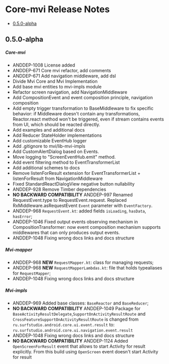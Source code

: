 # Core-mvi Release Notes

- [0.5.0-alpha](#050-alpha)

## 0.5.0-alpha
##### Core-mvi
* ANDDEP-1008 License added
* ANDDEP-671 Core mvi refactor, add comments
* ANDDEP-671 Add navigation middleware, add dsl
* Divide Mvi Core and Mvi Implementation
* Add base mvi entities to mvi-impls module
* Refactor screen navigation, add NavigationMiddleware
* Add CompositionEvent and event composition principle, navigation composition
* Add empty trigger transformation to BaseMiddleware to fix specific behavior: 
if Middleware doesn't contain any transformations, Reactor.react method won't be triggered, 
even if stream contains events from UI, which should be reacted directly.
* Add examples and additional docs
* Add Reducer StateHolder implementations
* Add customizable EventHub logger 
* Add .gitignore to mvi/lib-mvi-impls
* Add CustomAlertDialog based on Events.
* Move logging to "ScreenEventHub.emit" method.
* Add event filtering method to EventTransformerList
* Add additional schemes to docs
* Remove listenForResult extension for EventTransformerList + listenForResult from NavigationMiddleware
* Fixed StandardReactDialogView negative button nullability
* ANDDEP-928 Remove Timber dependencies
* **NO BACKWARD COMPATIBILITY** ANDDEP-997 Renamed RequestEvent.type to RequestEvent.request.
Replaced RxMiddleware.asRequestEvent `Event` parameter with `EventFactory`.
* ANDDEP-968 `RequestEvent.kt`: added fields `isLoading`, `hasData`, `hasError`;
* ANDDEP-1046 Fixed output events observing mechanism in CompositionTransformer:
now event composition mechanism supports middlewares that can only produces output events.
* ANDDEP-1048 Fixing wrong docs links and docs structure
##### Mvi-mapper
* ANDDEP-968 **NEW** `RequestMapper.kt`: class for managing requests;
* ANDDEP-968 **NEW** `RequestMapperLambdas.kt`: file that holds typealiases for `RequestMapper`;
* ANDDEP-1048 Fixing wrong docs links and docs structure
##### Mvi-impls
* ANDDEP-969 Added base classes: `BaseReactor` and `BaseReducer`;
* **NO BACKWARD COMPATIBILITY** ANDDEP-1049 Package for `BaseActivityResultDelegate`,`SupportOnActivityResultRoute` and `CrossFeatureSupportOnActivityResultRoute` is changed
from `ru.surfstudio.android.core.ui.event.result` to:  `ru.surfstudio.android.core.ui.navigation.event.result`
* ANDDEP-1048 Fixing wrong docs links and docs structure
* **NO BACKWARD COMPATIBILITY** ANDDEP-1124 Added `OpenScreenForResult` event that allows to start Activity for result explicitly. From this build using `OpenScreen` event doesn't start Activity for result